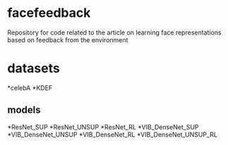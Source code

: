 # facefeedback
Repository for code related to the article on learning face representations based on feedback from the environment

# datasets
*celebA
*KDEF

## models
*ResNet_SUP
*ResNet_UNSUP
*ResNet_RL
*VIB_DenseNet_SUP
*VIB_DenseNet_UNSUP
*VIB_DenseNet_RL
*VIB_DenseNet_UNSUP_RL
